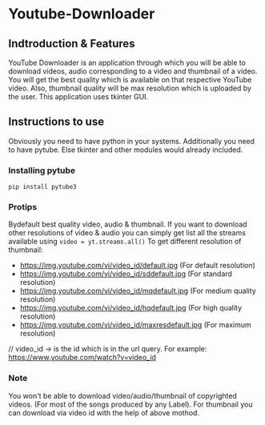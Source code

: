# Youtube-Downloader
## Indtroduction & Features
YouTube Downloader is an application through which you will be able to download videos, audio corresponding to a video and thumbnail of a video. You will get the best quality which is available on that respective YouTube video. Also, thumbnail quality will be max resolution which is uploaded by the user. This application uses tkinter GUI.

## Instructions to use
Obviously you need to have python in your systems. Additionally you need to have pytube. Else tkinter and other modules would already included.

### Installing pytube
```pip install pytube3```

### Protips
Bydefault best quality video, audio & thumbnail. If you want to download other resolutions of video & audio you can simply get list all the streams available using
```video = yt.streams.all()```
To get different resolution of thumbnail:
- https://img.youtube.com/vi/video_id/default.jpg         (For default resolution)
- https://img.youtube.com/vi/video_id/sddefault.jpg       (For standard resolution)
- https://img.youtube.com/vi/video_id/mqdefault.jpg       (For medium quality resolution)
- https://img.youtube.com/vi/video_id/hqdefault.jpg       (For high quality resolution)
- https://img.youtube.com/vi/video_id/maxresdefault.jpg   (For maximum resolution)

// video_id -> is the id which is in the url query. For example: https://www.youtube.com/watch?v=video_id
  
### Note 
You won't be able to download video/audio/thumbnail of copyrighted videos. (For most of the songs produced by any Label). For thumbnail you can download via video id with the help of above mothod.
